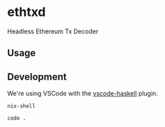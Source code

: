 # ethtxd
Headless Ethereum Tx Decoder


## Usage


## Development

We're using VSCode with the [vscode-haskell](https://github.com/haskell/vscode-haskell/) plugin.

```
nix-shell

code .
```